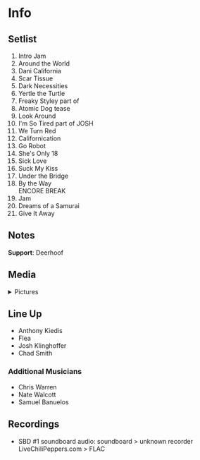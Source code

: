 # Info

## Setlist

1. Intro Jam
2. Around the World
3. Dani California
4. Scar Tissue
5. Dark Necessities
6. Yertle the Turtle
7. Freaky Styley part of
8. Atomic Dog tease
9. Look Around
10. I'm So Tired part of JOSH
11. We Turn Red
12. Californication
13. Go Robot
14. She's Only 18
15. Sick Love
16. Suck My Kiss
17. Under the Bridge
18. By the Way
<br> ENCORE BREAK
19. Jam
20. Dreams of a Samurai
21. Give It Away

## Notes

**Support**: Deerhoof

## Media 

<details>
  <summary>Pictures</summary>
  <!--<img alt="Setlist" title="Setlist" src="_.jpg" height="200" />
  <img alt="Clipping" title="Clipping" src="_.jpg" height="200" />
  <img alt="Flyer" title="Flyer" src="_.jpg" height="200" />-->
</details>

## Line Up

* Anthony Kiedis
* Flea
* Josh Klinghoffer
* Chad Smith

### Additional Musicians

* Chris Warren  
* Nate Walcott  
* Samuel Banuelos

## Recordings

* SBD #1 soundboard audio: soundboard > unknown recorder LiveChiliPeppers.com > FLAC
